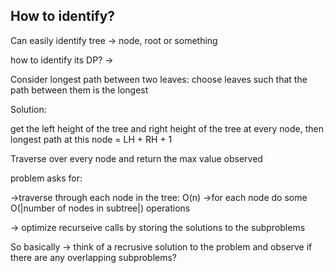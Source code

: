 ## How to identify?
Can easily identify tree -> node, root or something

how to identify its DP? ->

Consider longest path between two leaves: choose leaves such that the path between them is the longest

Solution: 

get the left height of the tree and right height of the tree at every node, then longest path at this node = LH + RH + 1

Traverse over every node and return the max value observed

problem asks for:

->traverse through each node in the tree: O(n)
->for each node do some O(|number of nodes in subtree|) operations

-> optimize recurseive calls by storing the solutions to the subproblems

So basically -> think of a recrusive solution to the problem and observe if there are any overlapping subproblems?
